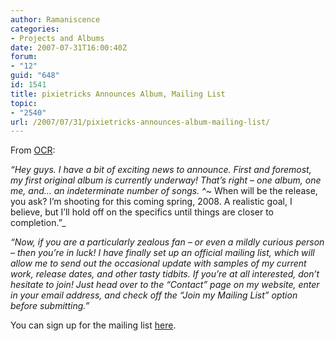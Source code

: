 ```yaml
---
author: Ramaniscence
categories:
- Projects and Albums
date: 2007-07-31T16:00:40Z
forum:
- "12"
guid: "648"
id: 1541
title: pixietricks Announces Album, Mailing List
topic:
- "2540"
url: /2007/07/31/pixietricks-announces-album-mailing-list/
---
```


From [OCR](http://www.ocremix.org/forums/showthread.php?t=11056):

_&#8220;Hey guys. I have a bit of exciting news to announce. First and foremost, my first original album is currently underway! That&#8217;s right &#8211; one album, one me, and&#8230; an indeterminate number of songs. ^_~ When will be the release, you ask? I&#8217;m shooting for this coming spring, 2008. A realistic goal, I believe, but I&#8217;ll hold off on the specifics until things are closer to completion.&#8221;_
  
_&#8220;Now, if you are a particularly zealous fan &#8211; or even a mildly curious person &#8211; then you&#8217;re in luck! I have finally set up an official mailing list, which will allow me to send out the occasional update with samples of my current work, release dates, and other tasty tidbits. If you&#8217;re at all interested, don&#8217;t hesitate to join! Just head over to the &#8220;Contact&#8221; page on my website, enter in your email address, and check off the &#8220;Join my Mailing List&#8221; option before submitting.&#8221;_

You can sign up for the mailing list [here](http://www.jilliangoldin.com/contact).